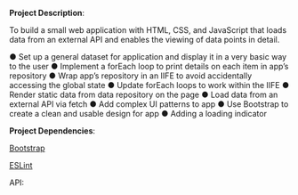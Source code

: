 **Project Description**: 

To build a small web application with HTML, CSS, and JavaScript that loads
data from an external API and enables the viewing of data points in detail.

● Set up a general dataset for application and display it in a very basic way to the user
● Implement a forEach loop to print details on each item in app’s repository
● Wrap app’s repository in an IIFE to avoid accidentally accessing the global state
● Update forEach loops to work within the IIFE
● Render static data from data repository on the page
● Load data from an external API via fetch
● Add complex UI patterns to app
● Use Bootstrap to create a clean and usable design for app
● Adding a loading indicator

**Project Dependencies**:

[Bootstrap](https://getbootstrap.com/)

[ESLint](https://eslint.org/)

API:

